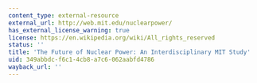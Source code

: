 ```yaml
---
content_type: external-resource
external_url: http://web.mit.edu/nuclearpower/
has_external_license_warning: true
license: https://en.wikipedia.org/wiki/All_rights_reserved
status: ''
title: 'The Future of Nuclear Power: An Interdisciplinary MIT Study'
uid: 349abbdc-f6c1-4cb8-a7c6-062aabfd4786
wayback_url: ''
---
```

